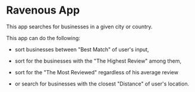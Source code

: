# Ravenous App 

This app searches for businesses in a given city or country. 

This app can do the following:

- sort businesses between "Best Match" of user's input, 

- sort for the businesses with the "The Highest Review" among them, 

- sort for the "The Most Reviewed" regardless of his average review 

- or search for businesses with the closest "Distance" of user's location.
